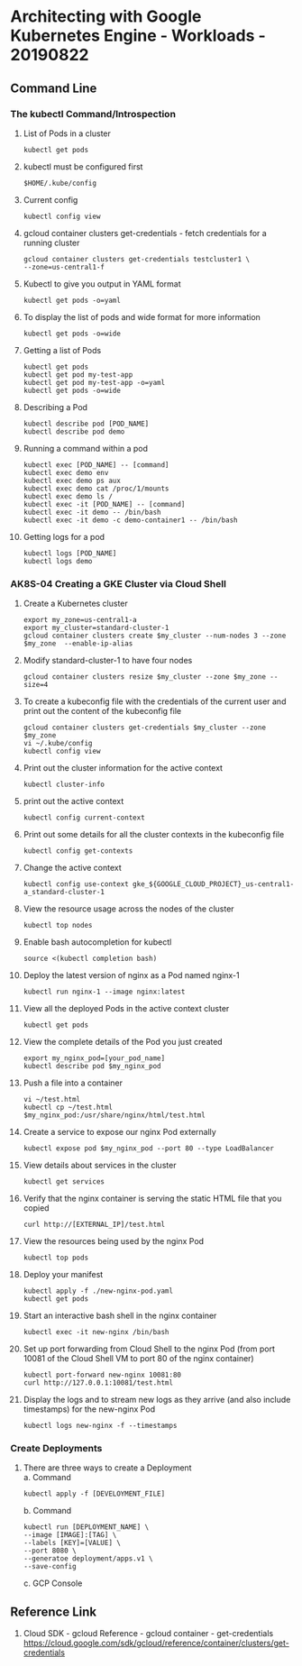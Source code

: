 # Architecting with Google Kubernetes Engine - Workloads - 20190822

## Command Line
### The kubectl Command/Introspection

1. List of Pods in a cluster<br />
	```
	kubectl get pods
	```
2. kubectl must be configured first<br />
	```
	$HOME/.kube/config
	```
3. Current config<br />
	```
	kubectl config view
	```
4. gcloud container clusters get-credentials - fetch credentials for a running cluster<br />
	```
	gcloud container clusters get-credentials testcluster1 \
	--zone=us-central1-f
	```
5. Kubectl to give you output in YAML format<br />
	```
	kubectl get pods -o=yaml
	```
6. To display the list of pods and wide format for more information<br />
	```
	kubectl get pods -o=wide
	```
7. Getting a list of Pods<br />
	```
	kubectl get pods
	kubectl get pod my-test-app
	kubectl get pod my-test-app -o=yaml
	kubectl get pods -o=wide
	```
8. Describing a Pod<br />
	```
	kubectl describe pod [POD_NAME]
	kubectl describe pod demo
	```
9. Running a command within a pod<br />
	```
	kubectl exec [POD_NAME] -- [command]
	kubectl exec demo env
	kubectl exec demo ps aux
	kubectl exec demo cat /proc/1/mounts
	kubectl exec demo ls /
	kubectl exec -it [POD_NAME] -- [command]
	kubectl exec -it demo -- /bin/bash
	kubectl exec -it demo -c demo-container1 -- /bin/bash
	```
10. Getting logs for a pod<br />
	```
	kubectl logs [POD_NAME]
	kubectl logs demo
	```

### AK8S-04 Creating a GKE Cluster via Cloud Shell
1. Create a Kubernetes cluster<br />
	```
	export my_zone=us-central1-a
	export my_cluster=standard-cluster-1
	gcloud container clusters create $my_cluster --num-nodes 3 --zone $my_zone 	--enable-ip-alias
	```
2. Modify standard-cluster-1 to have four nodes<br />
	```
	gcloud container clusters resize $my_cluster --zone $my_zone --size=4
	```
3. To create a kubeconfig file with the credentials of the current user and print out the content of the kubeconfig file<br />
	```
	gcloud container clusters get-credentials $my_cluster --zone $my_zone
	vi ~/.kube/config
	kubectl config view
	```
4. Print out the cluster information for the active context<br />
	```
	kubectl cluster-info
	```
5. print out the active context<br />
	```
	kubectl config current-context
	```
6. Print out some details for all the cluster contexts in the kubeconfig file<br />
	```
	kubectl config get-contexts
	```
7. Change the active context<br />
	```
	kubectl config use-context gke_${GOOGLE_CLOUD_PROJECT}_us-central1-a_standard-cluster-1
	```
8. View the resource usage across the nodes of the cluster<br />
	```
	kubectl top nodes
	```
9. Enable bash autocompletion for kubectl<br />
	```
	source <(kubectl completion bash)
	```
10. Deploy the latest version of nginx as a Pod named nginx-1<br />
	```
	kubectl run nginx-1 --image nginx:latest
	```
11. View all the deployed Pods in the active context cluster<br />
	```
	kubectl get pods
	```
12. View the complete details of the Pod you just created<br />
	```
	export my_nginx_pod=[your_pod_name]
	kubectl describe pod $my_nginx_pod
	```
13. Push a file into a container<br /> 
	```
	vi ~/test.html
	kubectl cp ~/test.html $my_nginx_pod:/usr/share/nginx/html/test.html
	```
14. Create a service to expose our nginx Pod externally<br />
	```
	kubectl expose pod $my_nginx_pod --port 80 --type LoadBalancer
	```
15. View details about services in the cluster<br />
	```
	kubectl get services
	```
16. Verify that the nginx container is serving the static HTML file that you copied<br />
	```
	curl http://[EXTERNAL_IP]/test.html
	```
17. View the resources being used by the nginx Pod<br />
	```
	kubectl top pods
	```
18. Deploy your manifest<br />
	```
	kubectl apply -f ./new-nginx-pod.yaml
	kubectl get pods
	```
19. Start an interactive bash shell in the nginx container<br />
	```
	kubectl exec -it new-nginx /bin/bash
	```
20. Set up port forwarding from Cloud Shell to the nginx Pod (from port 10081 of the Cloud Shell VM to port 80 of the nginx container)<br />
	```
	kubectl port-forward new-nginx 10081:80
	curl http://127.0.0.1:10081/test.html
	```
21. Display the logs and to stream new logs as they arrive (and also include timestamps) for the new-nginx Pod<br />
	```
	kubectl logs new-nginx -f --timestamps
	```

### Create Deployments

1. There are three ways to create a Deployment<br />
	a. Command
	```
	kubectl apply -f [DEVELOYMENT_FILE]
	```
	b. Command
	```
	kubectl run [DEPLOYMENT_NAME] \
	--image [IMAGE]:[TAG] \
	--labels [KEY]=[VALUE] \
	--port 8080 \
	--generatoe deployment/apps.v1 \
	--save-config
	```
	c. GCP Console

## Reference Link
1. Cloud SDK - gcloud Reference - gcloud container - get-credentials<br />
https://cloud.google.com/sdk/gcloud/reference/container/clusters/get-credentials<br />

